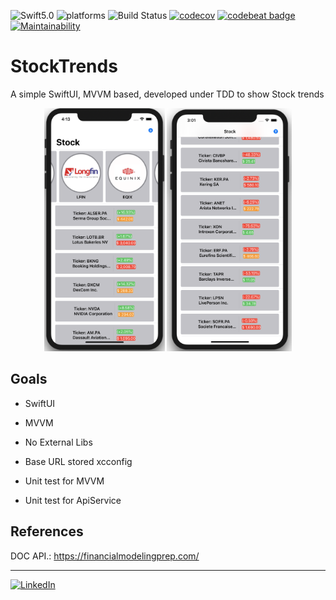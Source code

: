 ![Swift5.0](https://img.shields.io/badge/swift-5.0-orange.svg)
![platforms](https://img.shields.io/badge/platforms-iPhone-lightgrey)
![Build Status](https://travis-ci.com/abiliogp/StockTrends.svg?branch=master)
[![codecov](https://codecov.io/gh/abiliogp/StockTrends/branch/master/graph/badge.svg)](https://codecov.io/gh/abiliogp/StockTrends)
[![codebeat badge](https://codebeat.co/badges/5cce79fc-3252-4bbe-b233-e8550aa1e7c3)](https://codebeat.co/projects/github-com-abiliogp-stocktrends-master)
[![Maintainability](https://api.codeclimate.com/v1/badges/5a639438447d7746039b/maintainability)](https://codeclimate.com/github/abiliogp/StockTrends/maintainability)

# StockTrends

A simple SwiftUI, MVVM based, developed under TDD to show Stock trends

<p align="center">
  <img src="https://github.com/abiliogp/imagens/blob/master/stock-up-swiftui.png" width="193px"/>
  <img src="https://github.com/abiliogp/imagens/blob/master/stock-down-swiftui.png" width="200px"/>
</p>


## Goals
* SwiftUI

* MVVM

* No External Libs

* Base URL stored xcconfig

* Unit test for MVVM

* Unit test for ApiService

## References

DOC API.: https://financialmodelingprep.com/

---

[![LinkedIn](https://img.shields.io/badge/linkedin-abiliogp-blue)](https://www.linkedin.com/in/abilio-parada-464b247a/)
